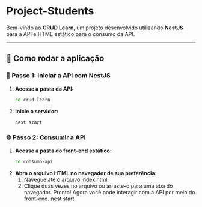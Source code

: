 # Project-Students

Bem-vindo ao **CRUD Learn**, um projeto desenvolvido utilizando **NestJS** para a API e HTML estático para o consumo da API.  

---

## 🚀 Como rodar a aplicação

### 📂 Passo 1: Iniciar a API com NestJS

1. **Acesse a pasta da API:**
   ```bash
   cd crud-learn
   
2. **Inicie o servidor:**
   ```bash
   nest start

### 🌐 Passo 2: Consumir a API

1. **Acesse a pasta do front-end estático:**
   ```bash
   cd consumo-api
   
2. **Abra o arquivo HTML no navegador de sua preferência:**
   1. Navegue até o arquivo index.html.
   2. Clique duas vezes no arquivo ou arraste-o para uma aba do navegador.
Pronto! Agora você pode interagir com a API por meio do front-end.
   nest start

